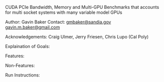 CUDA PCIe Bandwidth, Memory and Multi-GPU Benchmarks that accounts for multi socket systems with many variable model GPUs

Author:     Gavin Baker
Contact:    gmbaker@sandia.gov
            gavin.m.baker@gmail.com

Acknowledgements: 
            Craig Ulmer,
            Jerry Friesen,
            Chris Lupo (Cal Poly)

Explaination of Goals:


Features:


Non-Features:


Run Instructions:




